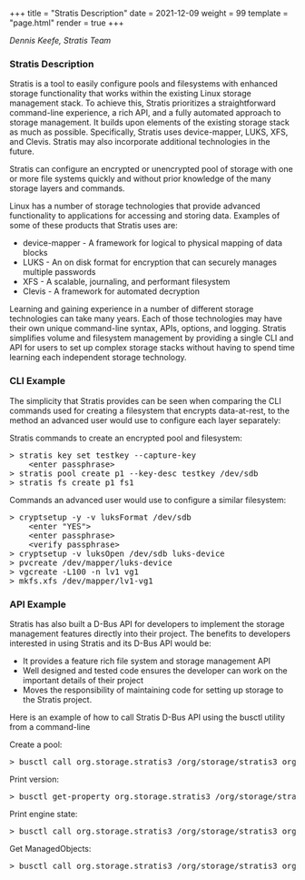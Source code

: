 +++
title = "Stratis Description"
date = 2021-12-09
weight = 99
template = "page.html"
render = true
+++

*Dennis Keefe, Stratis Team*

### Stratis Description ###

Stratis is a tool to easily configure pools and filesystems with enhanced
storage functionality that works within the existing Linux storage
management stack.  To achieve this, Stratis prioritizes a straightforward
command-line experience, a rich API, and a fully automated approach to storage
management. It builds upon elements of the existing storage stack as much as
possible.  Specifically, Stratis uses device-mapper, LUKS, XFS, and Clevis.
Stratis may also incorporate additional technologies in the future.

<!-- more -->

Stratis can configure an encrypted or unencrypted pool of storage with one or
more file systems quickly and without prior knowledge of the many storage
layers and commands.

Linux has a number of storage technologies that provide advanced functionality
to applications for accessing and storing data.  Examples of some of these
products that Stratis uses are:

* device-mapper - A framework for logical to physical mapping of data blocks
* LUKS          - An on disk format for encryption that can securely manages
                multiple passwords
* XFS           - A scalable, journaling, and performant filesystem
* Clevis        - A framework for automated decryption

Learning and gaining experience in a number of different storage technologies
can take many years.  Each of those technologies may have their own unique
command-line syntax, APIs, options, and logging.  Stratis simplifies volume
and filesystem management by providing a single CLI and API for users to set up
complex storage stacks without having to spend time learning each independent
storage technology.

### CLI Example ###

The simplicity that Stratis provides can be seen when comparing the CLI
commands used for creating a filesystem that encrypts data-at-rest, to the
method an advanced user would use to configure each layer separately:

Stratis commands to create an encrypted pool and filesystem:

<pre>
> stratis key set testkey --capture-key
    &lt;enter passphrase&gt;
> stratis pool create p1 --key-desc testkey /dev/sdb
> stratis fs create p1 fs1
</pre>

Commands an advanced user would use to configure a similar filesystem: 

<pre>
> cryptsetup -y -v luksFormat /dev/sdb
    &lt;enter "YES"&gt;
    &lt;enter passphrase&gt;
    &lt;verify passphrase&gt;
> cryptsetup -v luksOpen /dev/sdb luks-device
> pvcreate /dev/mapper/luks-device
> vgcreate -L100 -n lv1 vg1
> mkfs.xfs /dev/mapper/lv1-vg1
</pre>

### API Example ###

Stratis has also built a D-Bus API for developers to implement the storage
management features directly into their project.  The benefits to developers
interested in using Stratis and its D-Bus API would be:

* It provides a feature rich file system and storage management API
* Well designed and tested code ensures the developer can work on the important
details of their project
* Moves the responsibility of maintaining code for setting up storage to the Stratis project.

Here is an example of how to call Stratis D-Bus API using the busctl utility from a
command-line

Create a pool:

<pre>
> busctl call org.storage.stratis3 /org/storage/stratis3 org.storage.stratis3.Manager.r0 CreatePool "s(bq)as(bs)(b(ss))" poolname 0 0 2 /dev/sda /dev/sdb 0 "" 0 "" ""
</pre>

Print version:

<pre>
> busctl get-property org.storage.stratis3 /org/storage/stratis3 org.storage.stratis3.Manager.r0 Version
</pre>

Print engine state:

<pre>
> busctl call org.storage.stratis3 /org/storage/stratis3 org.storage.stratis3.Manager.r0 EngineStateReport
</pre>

Get ManagedObjects:

<pre>
> busctl call org.storage.stratis3 /org/storage/stratis3 org.freedesktop.DBus.ObjectManager GetManagedObjects
</pre>

